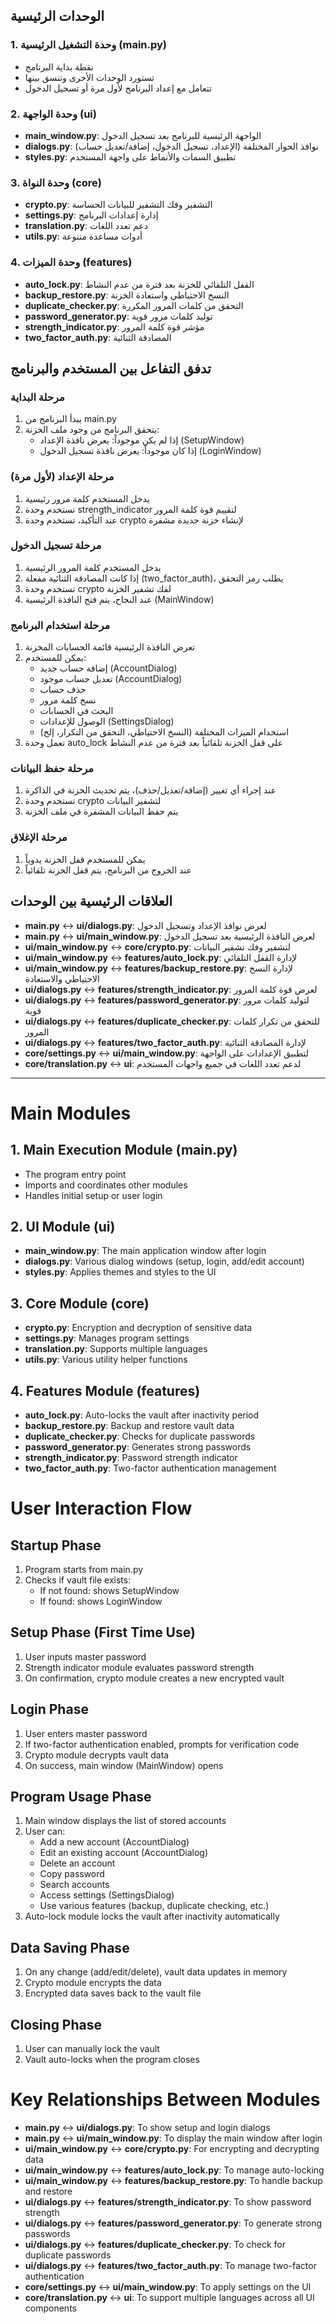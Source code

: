## الوحدات الرئيسية

### 1. وحدة التشغيل الرئيسية (main.py)
- نقطة بداية البرنامج
- تستورد الوحدات الأخرى وتنسق بينها
- تتعامل مع إعداد البرنامج لأول مرة أو تسجيل الدخول

### 2. وحدة الواجهة (ui)
- **main_window.py**: الواجهة الرئيسية للبرنامج بعد تسجيل الدخول
- **dialogs.py**: نوافذ الحوار المختلفة (الإعداد، تسجيل الدخول، إضافة/تعديل حساب)
- **styles.py**: تطبيق السمات والأنماط على واجهة المستخدم

### 3. وحدة النواة (core)
- **crypto.py**: التشفير وفك التشفير للبيانات الحساسة
- **settings.py**: إدارة إعدادات البرنامج
- **translation.py**: دعم تعدد اللغات
- **utils.py**: أدوات مساعدة متنوعة

### 4. وحدة الميزات (features)
- **auto_lock.py**: القفل التلقائي للخزنة بعد فترة من عدم النشاط
- **backup_restore.py**: النسخ الاحتياطي واستعادة الخزنة
- **duplicate_checker.py**: التحقق من كلمات المرور المكررة
- **password_generator.py**: توليد كلمات مرور قوية
- **strength_indicator.py**: مؤشر قوة كلمة المرور
- **two_factor_auth.py**: المصادقة الثنائية

## تدفق التفاعل بين المستخدم والبرنامج

### مرحلة البداية
1. يبدأ البرنامج من main.py
2. يتحقق البرنامج من وجود ملف الخزنة:
   - إذا لم يكن موجوداً: يعرض نافذة الإعداد (SetupWindow)
   - إذا كان موجوداً: يعرض نافذة تسجيل الدخول (LoginWindow)

### مرحلة الإعداد (لأول مرة)
1. يدخل المستخدم كلمة مرور رئيسية
2. تستخدم وحدة strength_indicator لتقييم قوة كلمة المرور
3. عند التأكيد، تستخدم وحدة crypto لإنشاء خزنة جديدة مشفرة

### مرحلة تسجيل الدخول
1. يدخل المستخدم كلمة المرور الرئيسية
2. إذا كانت المصادقة الثنائية مفعلة (two_factor_auth)، يطلب رمز التحقق
3. تستخدم وحدة crypto لفك تشفير الخزنة
4. عند النجاح، يتم فتح النافذة الرئيسية (MainWindow)

### مرحلة استخدام البرنامج
1. تعرض النافذة الرئيسية قائمة الحسابات المخزنة
2. يمكن للمستخدم:
   - إضافة حساب جديد (AccountDialog)
   - تعديل حساب موجود (AccountDialog)
   - حذف حساب
   - نسخ كلمة مرور
   - البحث في الحسابات
   - الوصول للإعدادات (SettingsDialog)
   - استخدام الميزات المختلفة (النسخ الاحتياطي، التحقق من التكرار، إلخ)
3. تعمل وحدة auto_lock على قفل الخزنة تلقائياً بعد فترة من عدم النشاط

### مرحلة حفظ البيانات
1. عند إجراء أي تغيير (إضافة/تعديل/حذف)، يتم تحديث الخزنة في الذاكرة
2. تستخدم وحدة crypto لتشفير البيانات
3. يتم حفظ البيانات المشفرة في ملف الخزنة

### مرحلة الإغلاق
1. يمكن للمستخدم قفل الخزنة يدوياً
2. عند الخروج من البرنامج، يتم قفل الخزنة تلقائياً

## العلاقات الرئيسية بين الوحدات

- **main.py** ↔ **ui/dialogs.py**: لعرض نوافذ الإعداد وتسجيل الدخول
- **main.py** ↔ **ui/main_window.py**: لعرض النافذة الرئيسية بعد تسجيل الدخول
- **ui/main_window.py** ↔ **core/crypto.py**: لتشفير وفك تشفير البيانات
- **ui/main_window.py** ↔ **features/auto_lock.py**: لإدارة القفل التلقائي
- **ui/main_window.py** ↔ **features/backup_restore.py**: لإدارة النسخ الاحتياطي والاستعادة
- **ui/dialogs.py** ↔ **features/strength_indicator.py**: لعرض قوة كلمة المرور
- **ui/dialogs.py** ↔ **features/password_generator.py**: لتوليد كلمات مرور قوية
- **ui/dialogs.py** ↔ **features/duplicate_checker.py**: للتحقق من تكرار كلمات المرور
- **ui/dialogs.py** ↔ **features/two_factor_auth.py**: لإدارة المصادقة الثنائية
- **core/settings.py** ↔ **ui/main_window.py**: لتطبيق الإعدادات على الواجهة
- **core/translation.py** ↔ **ui**: لدعم تعدد اللغات في جميع واجهات المستخدم

-------------------------------------------------------------------------------------------

# Main Modules

## 1. Main Execution Module (main.py)
- The program entry point
- Imports and coordinates other modules
- Handles initial setup or user login

## 2. UI Module (ui)
- **main_window.py**: The main application window after login
- **dialogs.py**: Various dialog windows (setup, login, add/edit account)
- **styles.py**: Applies themes and styles to the UI

## 3. Core Module (core)
- **crypto.py**: Encryption and decryption of sensitive data
- **settings.py**: Manages program settings
- **translation.py**: Supports multiple languages
- **utils.py**: Various utility helper functions

## 4. Features Module (features)
- **auto_lock.py**: Auto-locks the vault after inactivity period
- **backup_restore.py**: Backup and restore vault data
- **duplicate_checker.py**: Checks for duplicate passwords
- **password_generator.py**: Generates strong passwords
- **strength_indicator.py**: Password strength indicator
- **two_factor_auth.py**: Two-factor authentication management

# User Interaction Flow

## Startup Phase
1. Program starts from main.py  
2. Checks if vault file exists:  
   - If not found: shows SetupWindow  
   - If found: shows LoginWindow

## Setup Phase (First Time Use)
1. User inputs master password  
2. Strength indicator module evaluates password strength  
3. On confirmation, crypto module creates a new encrypted vault

## Login Phase
1. User enters master password  
2. If two-factor authentication enabled, prompts for verification code  
3. Crypto module decrypts vault data  
4. On success, main window (MainWindow) opens

## Program Usage Phase
1. Main window displays the list of stored accounts  
2. User can:  
   - Add a new account (AccountDialog)  
   - Edit an existing account (AccountDialog)  
   - Delete an account  
   - Copy password  
   - Search accounts  
   - Access settings (SettingsDialog)  
   - Use various features (backup, duplicate checking, etc.)  
3. Auto-lock module locks the vault after inactivity automatically

## Data Saving Phase
1. On any change (add/edit/delete), vault data updates in memory  
2. Crypto module encrypts the data  
3. Encrypted data saves back to the vault file

## Closing Phase
1. User can manually lock the vault  
2. Vault auto-locks when the program closes

# Key Relationships Between Modules

- **main.py** ↔ **ui/dialogs.py**: To show setup and login dialogs  
- **main.py** ↔ **ui/main_window.py**: To display the main window after login  
- **ui/main_window.py** ↔ **core/crypto.py**: For encrypting and decrypting data  
- **ui/main_window.py** ↔ **features/auto_lock.py**: To manage auto-locking  
- **ui/main_window.py** ↔ **features/backup_restore.py**: To handle backup and restore  
- **ui/dialogs.py** ↔ **features/strength_indicator.py**: To show password strength  
- **ui/dialogs.py** ↔ **features/password_generator.py**: To generate strong passwords  
- **ui/dialogs.py** ↔ **features/duplicate_checker.py**: To check for duplicate passwords  
- **ui/dialogs.py** ↔ **features/two_factor_auth.py**: To manage two-factor authentication  
- **core/settings.py** ↔ **ui/main_window.py**: To apply settings on the UI  
- **core/translation.py** ↔ **ui**: To support multiple languages across all UI components
